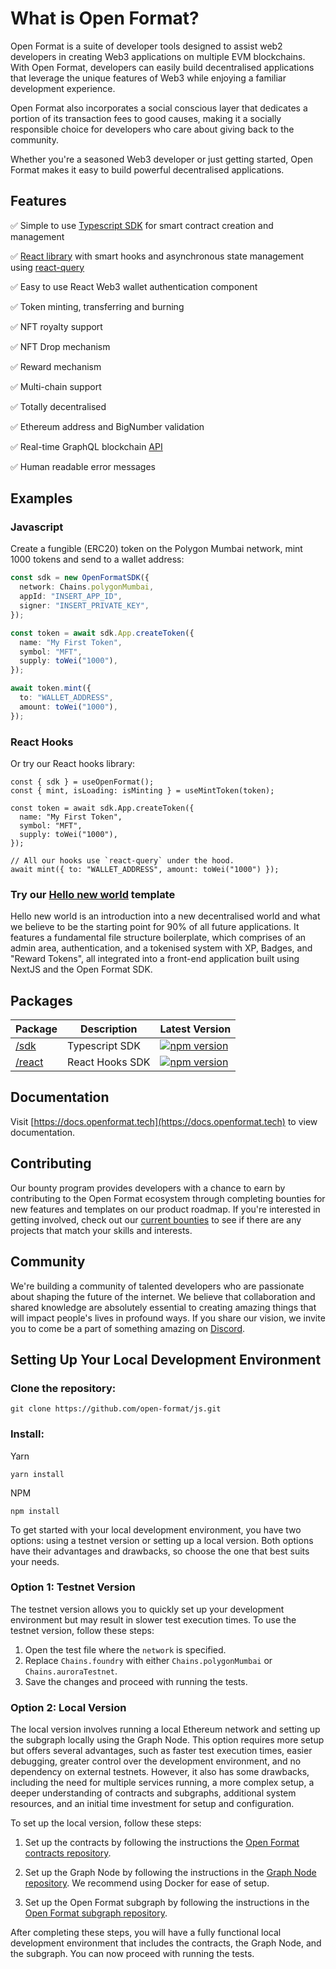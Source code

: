 # What is Open Format?

Open Format is a suite of developer tools designed to assist web2 developers in creating Web3 applications on multiple EVM blockchains. With Open Format, developers can easily build decentralised applications that leverage the unique features of Web3 while enjoying a familiar development experience.

Open Format also incorporates a social conscious layer that dedicates a portion of its transaction fees to good causes, making it a socially responsible choice for developers who care about giving back to the community.

Whether you're a seasoned Web3 developer or just getting started, Open Format makes it easy to build powerful decentralised applications.

## Features

✅ Simple to use [Typescript SDK](https://github.com/open-format/js/tree/main/packages/sdk) for smart contract creation and management

✅ [React library](https://github.com/open-format/js/tree/main/packages/react) with smart hooks and asynchronous state management using [react-query](https://tanstack.com/query/latest/)

✅ Easy to use React Web3 wallet authentication component

✅ Token minting, transferring and burning

✅ NFT royalty support

✅ NFT Drop mechanism

✅ Reward mechanism

✅ Multi-chain support

✅ Totally decentralised

✅ Ethereum address and BigNumber validation

✅ Real-time GraphQL blockchain [API](https://api.thegraph.com/subgraphs/name/open-format/mumbai)

✅ Human readable error messages

## Examples

### Javascript

Create a fungible (ERC20) token on the Polygon Mumbai network, mint 1000 tokens and send to a wallet address:

```ts
const sdk = new OpenFormatSDK({
  network: Chains.polygonMumbai,
  appId: "INSERT_APP_ID",
  signer: "INSERT_PRIVATE_KEY",
});

const token = await sdk.App.createToken({
  name: "My First Token",
  symbol: "MFT",
  supply: toWei("1000"),
});

await token.mint({
  to: "WALLET_ADDRESS",
  amount: toWei("1000"),
});
```

### React Hooks

Or try our React hooks library:

```tsx
const { sdk } = useOpenFormat();
const { mint, isLoading: isMinting } = useMintToken(token);

const token = await sdk.App.createToken({
  name: "My First Token",
  symbol: "MFT",
  supply: toWei("1000"),
});

// All our hooks use `react-query` under the hood.
await mint({ to: "WALLET_ADDRESS", amount: toWei("1000") });
```

### Try our [Hello new world](https://github.com/open-format/hello-world) template

Hello new world is an introduction into a new decentralised world and what we believe to be the starting point for 90% of all future applications. It features a fundamental file structure boilerplate, which comprises of an admin area, authentication, and a tokenised system with XP, Badges, and "Reward Tokens", all integrated into a front-end application built using NextJS and the Open Format SDK.

## Packages

| Package                    | Description     | Latest Version                                                                                                                                                            |
| -------------------------- | --------------- | ------------------------------------------------------------------------------------------------------------------------------------------------------------------------- |
| [/sdk](./packages/sdk)     | Typescript SDK  | <a href="https://www.npmjs.com/package/@openformat/sdk"><img src="https://img.shields.io/npm/v/@openformat/sdk?color=blue&label=npm&logo=npm" alt="npm version"/></a>     |
| [/react](./packages/react) | React Hooks SDK | <a href="https://www.npmjs.com/package/@openformat/react"><img src="https://img.shields.io/npm/v/@openformat/react?color=blue&label=npm&logo=npm" alt="npm version"/></a> |

## Documentation

Visit [https://docs.openformat.tech](https://docs.openformat.tech) to view documentation.

## Contributing

Our bounty program provides developers with a chance to earn by contributing to the Open Format ecosystem through completing bounties for new features and templates on our product roadmap. If you're interested in getting involved, check out our [current bounties](https://github.com/orgs/open-format/projects) to see if there are any projects that match your skills and interests.

## Community

We're building a community of talented developers who are passionate about shaping the future of the internet. We believe that collaboration and shared knowledge are absolutely essential to creating amazing things that will impact people's lives in profound ways. If you share our vision, we invite you to come be a part of something amazing on [Discord](https://discord.gg/BgkbC7Dkuf).

## Setting Up Your Local Development Environment

### Clone the repository:

`git clone https://github.com/open-format/js.git`

### Install:

Yarn

`yarn install`

NPM

`npm install`

To get started with your local development environment, you have two options: using a testnet version or setting up a local version. Both options have their advantages and drawbacks, so choose the one that best suits your needs.

### Option 1: Testnet Version

The testnet version allows you to quickly set up your development environment but may result in slower test execution times. To use the testnet version, follow these steps:

1. Open the test file where the `network` is specified.
2. Replace `Chains.foundry` with either `Chains.polygonMumbai` or `Chains.auroraTestnet`.
3. Save the changes and proceed with running the tests.

### Option 2: Local Version

The local version involves running a local Ethereum network and setting up the subgraph locally using the Graph Node. This option requires more setup but offers several advantages, such as faster test execution times, easier debugging, greater control over the development environment, and no dependency on external testnets. However, it also has some drawbacks, including the need for multiple services running, a more complex setup, a deeper understanding of contracts and subgraphs, additional system resources, and an initial time investment for setup and configuration.

To set up the local version, follow these steps:

1. Set up the contracts by following the instructions the [Open Format contracts repository](https://github.com/open-format/contracts).

2. Set up the Graph Node by following the instructions in the [Graph Node repository](https://github.com/graphprotocol/graph-node). We recommend using Docker for ease of setup.

3. Set up the Open Format subgraph by following the instructions in the [Open Format subgraph repository](https://github.com/open-format/subgraph).

After completing these steps, you will have a fully functional local development environment that includes the contracts, the Graph Node, and the subgraph. You can now proceed with running the tests.
